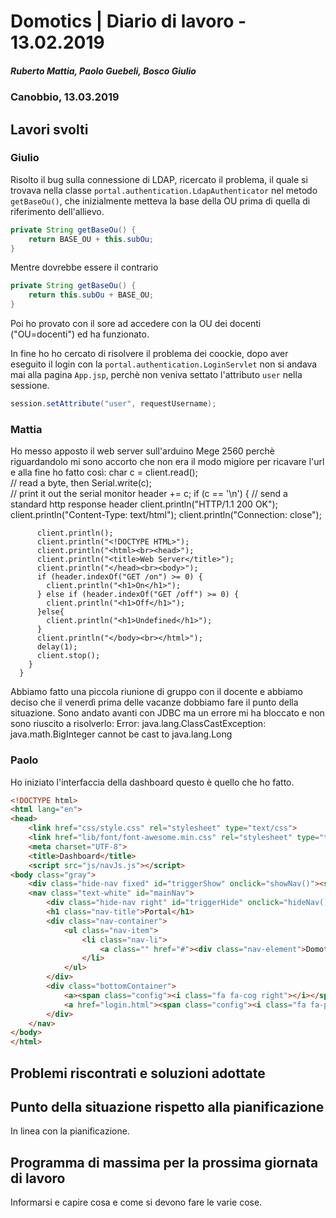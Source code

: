 # Domotics | Diario di lavoro - 13.02.2019

##### Ruberto Mattia, Paolo Guebeli, Bosco Giulio

### Canobbio, 13.03.2019

## Lavori svolti

### Giulio

Risolto il bug sulla connessione di LDAP, ricercato il problema, il quale si trovava nella classe
`portal.authentication.LdapAuthenticator` nel metodo `getBaseOu()`, che inizialmente metteva la base
della OU prima di quella di riferimento dell'allievo.

```java
private String getBaseOu() {
    return BASE_OU + this.subOu;
}
```

Mentre dovrebbe essere il contrario

```java
private String getBaseOu() {
    return this.subOu + BASE_OU;
}
```

Poi ho provato con il sore ad accedere con la OU dei docenti ("OU=docenti") ed ha funzionato.

In fine ho ho cercato di risolvere il problema dei coockie, dopo aver eseguito il login con la
`portal.authentication.LoginServlet` non si andava mai alla pagina `App.jsp`, perch&egrave; non
veniva settato l'attributo `user` nella sessione.

```java
session.setAttribute("user", requestUsername);
```

### Mattia

Ho messo apposto il web server sull'arduino Mege 2560 perchè riguardandolo mi sono accorto che
non era il modo migiore per ricavare l'url e alla fine ho fatto così:
      char c = client.read();             
      // read a byte, then
      Serial.write(c);                    
      // print it out the serial monitor
      header += c;
        if (c == '\n') {
          // send a standard http response header
          client.println("HTTP/1.1 200 OK");
          client.println("Content-Type: text/html");
          client.println("Connection: close");  

          client.println();
          client.println("<!DOCTYPE HTML>");
          client.println("<html><br><head>");
          client.println("<title>Web Server</title>");
          client.println("</head><br><body>");  
          if (header.indexOf("GET /on") >= 0) {
            client.println("<h1>On</h1>");
          } else if (header.indexOf("GET /off") >= 0) {
            client.println("<h1>Off</h1>");
          }else{
            client.println("<h1>Undefined</h1>");
          }
          client.println("</body><br></html>");
          delay(1);
          client.stop();
        }
      }
Abbiamo fatto una piccola riunione di gruppo con il docente e abbiamo deciso che il venerdì
prima delle vacanze dobbiamo fare il punto della situazione.
Sono andato avanti con JDBC ma un errore mi ha bloccato e non sono riuscito a risolverlo:
Error: java.lang.ClassCastException: java.math.BigInteger cannot be cast to java.lang.Long

### Paolo

Ho iniziato l'interfaccia della dashboard questo è quello che ho fatto.
```html
<!DOCTYPE html>
<html lang="en">
<head>
    <link href="css/style.css" rel="stylesheet" type="text/css">
    <link href="lib/font/font-awesome.min.css" rel="stylesheet" type="text/css">
    <meta charset="UTF-8">
    <title>Dashboard</title>
    <script src="js/navJs.js"></script>
<body class="gray">
    <div class="hide-nav fixed" id="triggerShow" onclick="showNav()"><span class="config"><i class="fa fa-bars"></i></span></div>
    <nav class="text-white" id="mainNav">
        <div class="hide-nav right" id="triggerHide" onclick="hideNav()"><span class="config"><i class="fa fa-times"></i></span></div>
        <h1 class="nav-title">Portal</h1>
        <div class="nav-container">
            <ul class="nav-item">
                <li class="nav-li">
                    <a class="" href="#"><div class="nav-element">Domotics</div></a>
                </li>
            </ul>
        </div>
        <div class="bottomContainer">
            <a><span class="config"><i class="fa fa-cog right"></i></span></a>
            <a href="login.html"><span class="config"><i class="fa fa-power-off"></i></span></a>
        </div>
    </nav>
</body>
</html>
```


##  Problemi riscontrati e soluzioni adottate


##  Punto della situazione rispetto alla pianificazione
In linea con la pianificazione.


## Programma di massima per la prossima giornata di lavoro
Informarsi e capire cosa e come si devono fare le varie cose.
